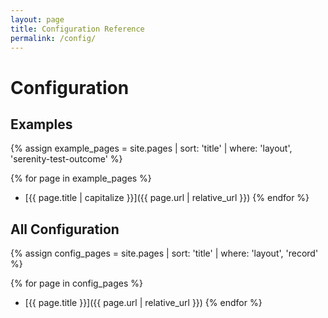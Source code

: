 ```yaml
---
layout: page
title: Configuration Reference
permalink: /config/
---
```

# Configuration

## Examples

{% assign example_pages = site.pages | sort: 'title' | where: 'layout', 'serenity-test-outcome' %}

{% for page in example_pages %}
- [{{ page.title | capitalize }}]({{ page.url | relative_url }})
{% endfor %}

## All Configuration

{% assign config_pages = site.pages | sort: 'title' | where: 'layout', 'record' %}

{% for page in config_pages %}
- [{{ page.title }}]({{ page.url | relative_url }})
{% endfor %}
